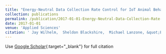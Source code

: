 ```yaml
---
title: "Energy-Neutral Data Collection Rate Control for IoT Animal Behavior Monitors"
collection: publications
permalink: /publication/2017-01-01-Energy-Neutral-Data-Collection-Rate-Control-for-IoT-Animal-Behavior-Monitors
date: 2017-01-01
venue: 'Applied Sciences'
citation: ' Jay Wilhelm,  Sheldon Blackshire,  Michael Lanzone, &quot;Energy-Neutral Data Collection Rate Control for IoT Animal Behavior Monitors.&quot; Applied Sciences, 2017.'
---
```

Use [Google Scholar](https://scholar.google.com/scholar?q=Energy+Neutral+Data+Collection+Rate+Control+for+IoT+Animal+Behavior+Monitors){:target="_blank"} for full citation